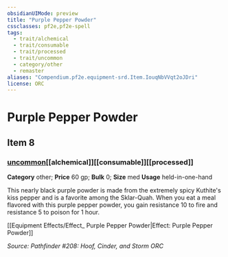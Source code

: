 ```yaml
---
obsidianUIMode: preview
title: "Purple Pepper Powder"
cssclasses: pf2e,pf2e-spell
tags:
  - trait/alchemical
  - trait/consumable
  - trait/processed
  - trait/uncommon
  - category/other
  - remaster
aliases: "Compendium.pf2e.equipment-srd.Item.IouqNbVVqt2oJDri"
license: ORC
---
```

# Purple Pepper Powder
## Item 8
### [uncommon](uncommon "Uncommon Rarity Trait")[[alchemical]][[consumable]][[processed]]

**Category** other; 
**Price** 60 gp; 
**Bulk** 0; **Size** med
**Usage** held-in-one-hand

This nearly black purple powder is made from the extremely spicy Kuthite's kiss pepper and is a favorite among the Sklar-Quah. When you eat a meal flavored with this purple pepper powder, you gain resistance 10 to fire and resistance 5 to poison for 1 hour.

[[Equipment Effects/Effect_ Purple Pepper Powder|Effect: Purple Pepper Powder]]

*Source: Pathfinder #208: Hoof, Cinder, and Storm*
*ORC*